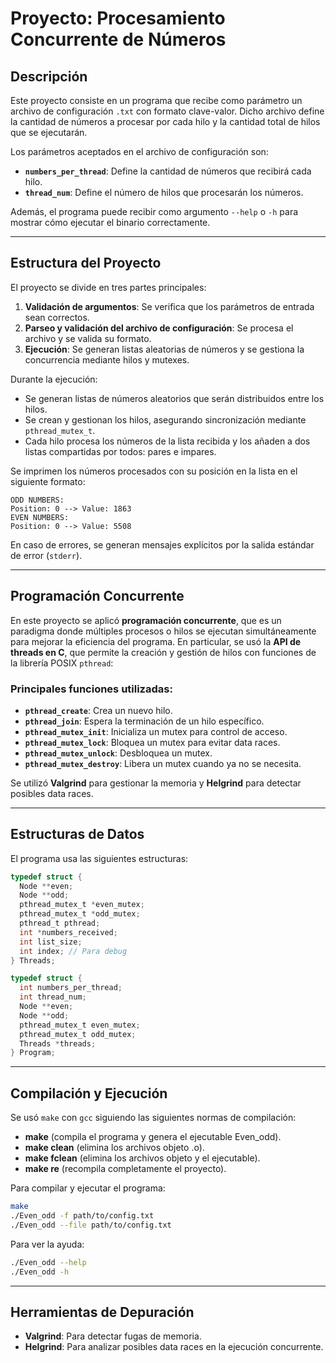 # Proyecto: Procesamiento Concurrente de Números

## Descripción
Este proyecto consiste en un programa que recibe como parámetro un archivo de configuración `.txt` con formato clave-valor. Dicho archivo define la cantidad de números a procesar por cada hilo y la cantidad total de hilos que se ejecutarán.

Los parámetros aceptados en el archivo de configuración son:
- **`numbers_per_thread`**: Define la cantidad de números que recibirá cada hilo.
- **`thread_num`**: Define el número de hilos que procesarán los números.

Además, el programa puede recibir como argumento `--help` o `-h` para mostrar cómo ejecutar el binario correctamente.

---

## Estructura del Proyecto
El proyecto se divide en tres partes principales:
1. **Validación de argumentos**: Se verifica que los parámetros de entrada sean correctos.
2. **Parseo y validación del archivo de configuración**: Se procesa el archivo y se valida su formato.
3. **Ejecución**: Se generan listas aleatorias de números y se gestiona la concurrencia mediante hilos y mutexes.

Durante la ejecución:
- Se generan listas de números aleatorios que serán distribuidos entre los hilos.
- Se crean y gestionan los hilos, asegurando sincronización mediante `pthread_mutex_t`.
- Cada hilo procesa los números de la lista recibida y los añaden a dos listas compartidas
por todos: pares e impares.

Se imprimen los números procesados con su posición en la lista en el siguiente formato:
```
ODD NUMBERS:
Position: 0 --> Value: 1863
EVEN NUMBERS:
Position: 0 --> Value: 5508
```
En caso de errores, se generan mensajes explícitos por la salida estándar de error (`stderr`).

---

## Programación Concurrente
En este proyecto se aplicó **programación concurrente**, que es un paradigma donde múltiples procesos o hilos se ejecutan simultáneamente para mejorar la eficiencia del programa. En particular, se usó la **API de threads en C**, que permite la creación y gestión de hilos con funciones de la librería POSIX `pthread`:

### Principales funciones utilizadas:
- **`pthread_create`**: Crea un nuevo hilo.
- **`pthread_join`**: Espera la terminación de un hilo específico.
- **`pthread_mutex_init`**: Inicializa un mutex para control de acceso.
- **`pthread_mutex_lock`**: Bloquea un mutex para evitar data races.
- **`pthread_mutex_unlock`**: Desbloquea un mutex.
- **`pthread_mutex_destroy`**: Libera un mutex cuando ya no se necesita.

Se utilizó **Valgrind** para gestionar la memoria y **Helgrind** para detectar posibles data races.

---

## Estructuras de Datos
El programa usa las siguientes estructuras:

```c
typedef struct {
  Node **even;
  Node **odd;
  pthread_mutex_t *even_mutex;
  pthread_mutex_t *odd_mutex;
  pthread_t pthread;
  int *numbers_received;
  int list_size;
  int index; // Para debug
} Threads;

typedef struct {
  int numbers_per_thread;
  int thread_num;
  Node **even;
  Node **odd;
  pthread_mutex_t even_mutex;
  pthread_mutex_t odd_mutex;
  Threads *threads;
} Program;
```

---

## Compilación y Ejecución
Se usó `make` con `gcc` siguiendo las siguientes normas de compilación:
- **make** (compila el programa y genera el ejecutable Even_odd).
- **make clean** (elimina los archivos objeto .o).
- **make fclean** (elimina los archivos objeto y el ejecutable).
- **make re** (recompila completamente el proyecto).

Para compilar y ejecutar el programa:
```sh
make
./Even_odd -f path/to/config.txt
./Even_odd --file path/to/config.txt
```

Para ver la ayuda:
```sh
./Even_odd --help
./Even_odd -h
```

---

## Herramientas de Depuración
- **Valgrind**: Para detectar fugas de memoria.
- **Helgrind**: Para analizar posibles data races en la ejecución concurrente.

